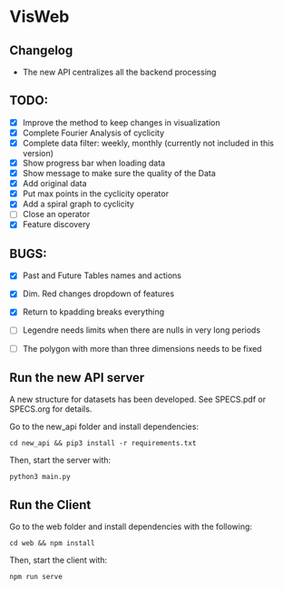 # VisWeb

## Changelog

- The new API centralizes all the backend processing

## TODO:

- [x] Improve the method to keep changes in visualization
- [x] Complete Fourier Analysis of cyclicity
- [x] Complete data filter: weekly, monthly (currently not included in this version)
- [x] Show progress bar when loading data
- [x] Show message to make sure the quality of the Data
- [x] Add original data
- [x] Put max points in the cyclicity operator
- [x] Add a spiral graph to cyclicity
- [ ] Close an operator
- [x] Feature discovery

## BUGS:

- [x] Past and Future Tables names and actions
- [x] Dim. Red changes dropdown of features
- [x] Return to kpadding breaks everything
- [ ] Legendre needs limits when there are nulls in very long periods
- [ ] The polygon with more than three dimensions needs to be fixed


## Run the new API server

A new structure for datasets has been developed. See SPECS.pdf or SPECS.org for details.

Go to the new_api folder and install dependencies:

`cd new_api && pip3 install -r requirements.txt`

Then, start the server with:

`python3 main.py`


## Run the Client

Go to the web folder and install dependencies with the following:

`cd web && npm install`

Then, start the client with:

`npm run serve`
